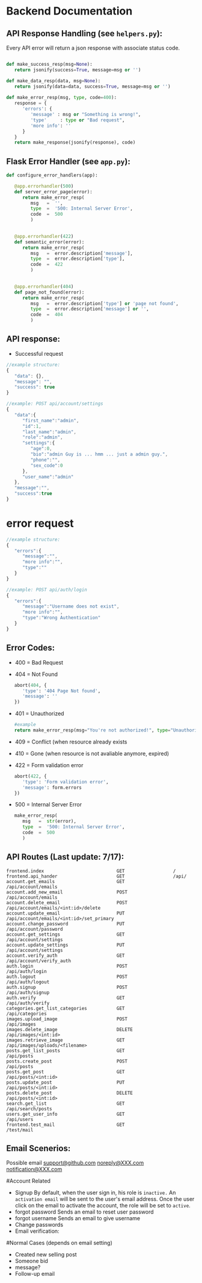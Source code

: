# Backend Documentation

## API Response Handling (see `helpers.py`):

Every API error will return a json response with associate status code. 

```python

def make_success_resp(msg=None):
   return jsonify(success=True, message=msg or '')

def make_data_resp(data, msg=None):
   return jsonify(data=data, success=True, message=msg or '')
   
def make_error_resp(msg, type, code=400):
   response = {
      'errors': {
         'message' : msg or "Something is wrong!",
         'type'     : type or "Bad request",
         'more info': ''
      }
   }
   return make_response(jsonify(response), code)
```

## Flask Error Handler (see `app.py`):

```python
def configure_error_handlers(app):

   @app.errorhandler(500)
   def server_error_page(error):
      return make_error_resp(
         msg   =  '',
         type  =  '500: Internal Server Error',
         code  =  500
         )

   
   @app.errorhandler(422)
   def semantic_error(error):
      return make_error_resp(
         msg   =  error.description['message'],
         type  =  error.description['type'],
         code  =  422
         )

      
   @app.errorhandler(404)
   def page_not_found(error):
      return make_error_resp(
         msg   =  error.description['type'] or 'page not found',
         type  =  error.description['message'] or '',
         code  =  404
         )  
```

## API response:

* Successful request

```javascript
//example structure: 
{
   "data": {},
   "message": "",
   "success": true
}

//example: POST api/account/settings
{  
   "data":{  
      "first_name":"admin",
      "id":1,
      "last_name":"admin",
      "role":"admin",
      "settings":{  
         "age":0,
         "bio":"admin Guy is ... hmm ... just a admin guy.",
         "phone":"",
         "sex_code":0
      },
      "user_name":"admin"
   },
   "message":"",
   "success":true
}   

```

# error request

```javascript
//example structure: 
{
   "errors":{  
      "message":"",
      "more info":"",
      "type":""
   }
}

//example: POST api/auth/login
{  
   "errors":{  
      "message":"Username does not exist",
      "more info":"",
      "type":"Wrong Authentication"
   }
}
```

## Error Codes:

* 400 = Bad Request

* 404 = Not Found
```python
   abort(404, {
      'type': '404 Page Not found',
      'message': ''
   })
```

* 401 = Unauthorized
```python
   #example
   return make_error_resp(msg="You're not authorized!", type="Unauthorized", code=401)

```

* 409 = Conflict (when resource already exists


* 410 = Gone (when resource is not avaliable anymore, expired)

* 422 = Form validation error
```python
   abort(422, {
      'type': 'Form validation error',
      'message': form.errors
   })
```

* 500 = Internal Server Error
```python
   make_error_resp(
      msg   =  str(error),
      type  =  '500: Internal Server Error',
      code  =  500
      )
```


## API Routes (Last update: 7/17):
```
frontend.index                           GET                  /
frontend.api_hander                      GET                  /api/
account.get_emails                       GET                  /api/account/emails
account.add_new_email                    POST                 /api/account/emails
account.delete_email                     POST                 /api/account/emails/<int:id>/delete
account.update_email                     PUT                  /api/account/emails/<int:id>/set_primary
account.change_password                  PUT                  /api/account/password
account.get_settings                     GET                  /api/account/settings
account.update_settings                  PUT                  /api/account/settings
account.verify_auth                      GET                  /api/account/verify_auth
auth.login                               POST                 /api/auth/login
auth.logout                              POST                 /api/auth/logout
auth.signup                              POST                 /api/auth/signup
auth.verify                              GET                  /api/auth/verify
categories.get_list_categories           GET                  /api/categories
images.upload_image                      POST                 /api/images
images.delete_image                      DELETE               /api/images/<int:id>
images.retrieve_image                    GET                  /api/images/uploads/<filename>
posts.get_list_posts                     GET                  /api/posts
posts.create_post                        POST                 /api/posts
posts.get_post                           GET                  /api/posts/<int:id>
posts.update_post                        PUT                  /api/posts/<int:id>
posts.delete_post                        DELETE               /api/posts/<int:id>
search.get_list                          GET                  /api/search/posts
users.get_user_info                      GET                  /api/users
frontend.test_mail                       GET                  /test/mail
```


## Email Scenerios:
Possible email
support@github.com
noreply@XXX.com
notification@XXX.com


#Account Related
* Signup
By default, when the user sign in, his role is `inactive.` An `activation email` will be sent to the user's email address. Once the user click on the email to activate the account, the role will be set to `active`. 
* forgot password
 Sends an email to reset user password
* forgot username
 Sends an email to give username
* Change passwords
* Email verification:

#Normal Cases (depends on email setting)
* Created new selling post
* Someone bid
* message?
* Follow-up email 

